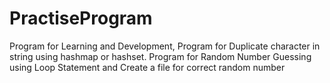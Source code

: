 # PractiseProgram
Program for Learning and Development,
Program for Duplicate character in string using hashmap or hashset.
Program for Random Number Guessing using Loop Statement and Create a file for correct random number 
